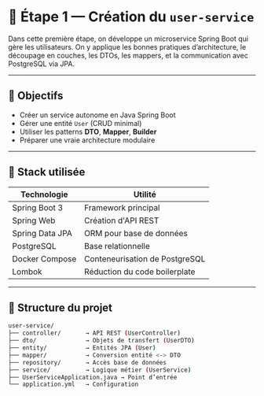 # 👤 Étape 1 — Création du `user-service`

Dans cette première étape, on développe un microservice Spring Boot qui gère les utilisateurs. On y applique les bonnes pratiques d’architecture, le découpage en couches, les DTOs, les mappers, et la communication avec PostgreSQL via JPA.

---

## 🎯 Objectifs

- Créer un service autonome en Java Spring Boot
- Gérer une entité `User` (CRUD minimal)
- Utiliser les patterns **DTO**, **Mapper**, **Builder**
- Préparer une vraie architecture modulaire

---

## 🧱 Stack utilisée

| Technologie       | Utilité                                |
|------------------|-----------------------------------------|
| Spring Boot 3     | Framework principal                     |
| Spring Web        | Création d'API REST                     |
| Spring Data JPA   | ORM pour base de données                |
| PostgreSQL        | Base relationnelle                      |
| Docker Compose    | Conteneurisation de PostgreSQL          |
| Lombok            | Réduction du code boilerplate           |

---

## 📁 Structure du projet

```bash
user-service/
├── controller/       → API REST (UserController)
├── dto/              → Objets de transfert (UserDTO)
├── entity/           → Entités JPA (User)
├── mapper/           → Conversion entité <-> DTO
├── repository/       → Accès base de données
├── service/          → Logique métier (UserService)
├── UserServiceApplication.java → Point d’entrée
└── application.yml   → Configuration
